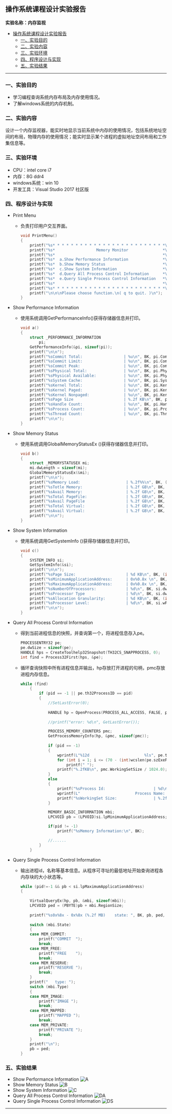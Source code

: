 ## 操作系统课程设计实验报告
**实验名称：内存监视**


<!-- @import "[TOC]" {cmd="toc" depthFrom=1 depthTo=6 orderedList=false} -->

<!-- code_chunk_output -->

- [操作系统课程设计实验报告](#操作系统课程设计实验报告)
  - [一、实验目的](#一-实验目的)
  - [二、实验内容](#二-实验内容)
  - [三、实验环境](#三-实验环境)
  - [四、程序设计与实现](#四-程序设计与实现)
  - [五、实验结果](#五-实验结果)

<!-- /code_chunk_output -->

 ---

### 一、实验目的
- 学习编程查询系统内存布局及内存使用情况。
- 了解windows系统的内存机制。

### 二、实验内容
设计一个内存监视器，能实时地显示当前系统中内存的使用情况，包括系统地址空间的布局，物理内存的使用情况；能实时显示某个进程的虚拟地址空间布局和工作集信息等。

### 三、实验环境
- CPU：intel core i7
- 内存：8G ddr4
- windows系统：win 10
- 开发工具：Visual Studio 2017 社区版

### 四、程序设计与实现
- Print Menu
    - 负责打印用户交互界面。
        ```C++
        void PrintMenu()
        {
            printf("%s* * * * * * * * * * * * * * * * * * * * * * * * *\n", BK);
            printf("%s*                  Memory Monitor               *\n", BK);
            printf("%s*                                               *\n", BK);
            printf("%s*  a.Show Performance Information               *\n", BK);
            printf("%s*  b.Show Memory Status                         *\n", BK);
            printf("%s*  c.Show System Information                    *\n", BK);		
            printf("%s*  d.Query All Process Control Information      *\n", BK);
            printf("%s*  e.Query Single Process Control Information   *\n", BK);
            printf("%s*                                               *\n", BK);
            printf("%s* * * * * * * * * * * * * * * * * * * * * * * * *\n", BK);
            printf("\n\n\nPlease choose function.\n( q to quit. )\n");
        }
        ```

- Show Performance Information
    - 使用系统调用GetPerformanceInfo()获得存储器信息并打印。
        ```C++
        void a()
        {
            struct _PERFORMANCE_INFORMATION
                pi;
            GetPerformanceInfo(&pi, sizeof(pi));
            printf("\n\n");
            printf("%sCommit Total:                  | %u\n", BK, pi.CommitTotal);
            printf("%sCommit Limit:                  | %u\n", BK, pi.CommitLimit);
            printf("%sCommit Peak:                   | %u\n", BK, pi.CommitPeak);
            printf("%sPhysical Total:                | %u\n", BK, pi.PhysicalTotal);
            printf("%sPhysical Available:            | %u\n", BK, pi.PhysicalAvailable);
            printf("%sSystem Cache:                  | %u\n", BK, pi.SystemCache);
            printf("%sKernel Total:                  | %u\n", BK, pi.KernelTotal);
            printf("%sKernel Paged:                  | %u\n", BK, pi.KernelPaged);
            printf("%sKernel Nonpaged:               | %u\n", BK, pi.KernelNonpaged);
            printf("%sPage Size                      | %.2f KB\n", BK, pi.PageSize / 1024.0);
            printf("%sHandle Count:                  | %u\n", BK, pi.HandleCount);
            printf("%sProcess Count:                 | %u\n", BK, pi.ProcessCount);
            printf("%sThread Count:                  | %u\n", BK, pi.ThreadCount);
            printf("\n\n");
        }
        ```

- Show Memory Status
    - 使用系统调用GlobalMemoryStatusEx ()获得存储器信息并打印。
        ```C++
        void b()
        {
            struct _MEMORYSTATUSEX mi;
            mi.dwLength = sizeof(mi);
            GlobalMemoryStatusEx(&mi);
            printf("\n\n");
            printf("%sMemory Load:                    | %.2f%%\n", BK, (float)mi.dwMemoryLoad);
            printf("%sTotle Memory:                   | %.2f GB\n", BK, mi.ullTotalPhys / 1024.0 / 1024.0 / 1024.0);
            printf("%sAvail Memory:                   | %.2f GB\n", BK, mi.ullAvailPhys / 1024.0 / 1024.0 / 1024.0);
            printf("%sTotal PageFile:                 | %.2f GB\n", BK, mi.ullTotalPageFile / 1024.0 / 1024.0 / 1024.0);
            printf("%sAvail PageFile                  | %.2f GB\n", BK, mi.ullAvailPageFile / 1024.0 / 1024.0 / 1024.0);
            printf("%sTotal Virtual:                  | %.2f GB\n", BK, mi.ullTotalVirtual / 1024.0 / 1024.0 / 1024.0);
            printf("%sAvail Virtual:                  | %.2f GB\n", BK, mi.ullAvailVirtual / 1024.0 / 1024.0 / 1024.0);
            printf("\n\n");
        }    
        ```
- Show System Information
    - 使用系统调用GetSystemInfo ()获得存储器信息并打印。
        ```C++
        void c()
        {
            SYSTEM_INFO si;
            GetSystemInfo(&si);
            printf("\n\n");
            printf("%sPage Size:                      | %d KB\n", BK, (int)si.dwPageSize / 1024);
            printf("%sMinimumApplicationAddress:      | 0x%0.8x \n", BK, si.lpMinimumApplicationAddress);
            printf("%sMaximumApplicationAddress:      | 0x%0.8x \n", BK, si.lpMaximumApplicationAddress);
            printf("%sNumberOfProcessors:             | %d\n", BK, si.dwNumberOfProcessors);
            printf("%sProcessor Type                  | %d\n", BK, si.dwProcessorType);
            printf("%sAllocation Granularity:         | %d KB\n", BK, (int)si.dwAllocationGranularity / 1024);
            printf("%sProcessor Level:                | %d\n", BK, si.wProcessorLevel);
            printf("\n\n");
        }
        ```

- Query All Process Control Information
    - 得到当前进程信息的快照，并查询第一个，将进程信息存入pe。
        ```C++
        PROCESSENTRY32 pe;
        pe.dwSize = sizeof(pe);
        HANDLE hps = CreateToolhelp32Snapshot(TH32CS_SNAPPROCESS, 0);
        int find = Process32First(hps, &pe);
        ```

    - 循环查询快照中所有进程信息并输出，hp存放打开进程的句柄，pmc存放进程内存信息。
        ```C++
        while (find)
            {
                if (pid == -1 || pe.th32ProcessID == pid)
                {
                    //SetLastError(0);
                    
                    HANDLE hp = OpenProcess(PROCESS_ALL_ACCESS, FALSE, pe.th32ProcessID);
                    
                    //printf("error: %d\n", GetLastError());

                    PROCESS_MEMORY_COUNTERS pmc;
                    GetProcessMemoryInfo(hp, &pmc, sizeof(pmc));
                
                    if (pid == -1)
                    {
                        wprintf(L"%12d                        %ls", pe.th32ProcessID, pe.szExeFile);
                        for (int i = 1; i <= (70 - (int)wcslen(pe.szExeFile)); i++)
                            printf(" ");
                        printf("%.2fKB\n", pmc.WorkingSetSize / 1024.0);
                    }
                    else
                    {
                        printf("%sProcess Id:                     | %d\n", BK, pe.th32ProcessID);
                        wprintf(L"                        Process Name:                   | %ls\n", pe.szExeFile);
                        printf("%sWorkingSet Size:                | %.2fKB\n", BK, pmc.WorkingSetSize / 1024.0);
                    }

                    MEMORY_BASIC_INFORMATION mbi;
                    LPCVOID pb = (LPVOID)si.lpMinimumApplicationAddress;

                    if(pid != -1)
                        printf("%sMemory Information:\n", BK);

                    //......
                }
            }
        ```

- Query Single Process Control Information
    - 输出进程id，名称等基本信息。从程序可寻址的最低地址开始查询进程各内存块的大小状态等。
        ```C++
        while (pid!=-1 && pb < si.lpMaximumApplicationAddress)
        {
            
            VirtualQueryEx(hp, pb, &mbi, sizeof(mbi));
            LPCVOID ped = (PBYTE)pb + mbi.RegionSize;
            
            printf("%s0x%8x - 0x%8x (%.2f MB)    state: ", BK, pb, ped, mbi.RegionSize / 1024.0 / 1024.0);
            
            switch (mbi.State)
            {
            case MEM_COMMIT:
                printf("COMMIT  ");
                break;
            case MEM_FREE:
                printf("FREE    ");
                break;
            case MEM_RESERVE:
                printf("RESERVE ");
                break;
            }
            printf("   type: ");
            switch (mbi.Type)
            {
            case MEM_IMAGE:
                printf("IMAGE ");
                break;
            case MEM_MAPPED:
                printf("MAPPED ");
                break;
            case MEM_PRIVATE:
                printf("PRIVATE ");
                break;
            }
            printf("\n");
            pb = ped;	
        }
        ```
### 五、实验结果
- Show Performance Information
![A][pic-A]
- Show Memory Status
![B][pic-B]
- Show System Information
![C][pic-C]
- Query All Process Control Information
![DA][pic-DA]
- Query Single Process Control Information
![DS][pic-DS]
---

[pic-A]: https://vkceyugu.cdn.bspapp.com/VKCEYUGU-1682933a-c290-4a19-a517-c44d14df20fc/ccbf2edc-0034-4310-a464-b5b93051f124.png
[pic-B]: https://vkceyugu.cdn.bspapp.com/VKCEYUGU-1682933a-c290-4a19-a517-c44d14df20fc/a7bc1e84-62be-43b6-bf8a-ea4e76badb70.png
[pic-C]: https://vkceyugu.cdn.bspapp.com/VKCEYUGU-1682933a-c290-4a19-a517-c44d14df20fc/5a0ec454-1dda-4588-8ad2-94b80158ab22.png
[pic-DA]: https://vkceyugu.cdn.bspapp.com/VKCEYUGU-1682933a-c290-4a19-a517-c44d14df20fc/213735e4-7c15-49bd-beaf-b6c12a7903ba.png
[pic-DS]: https://vkceyugu.cdn.bspapp.com/VKCEYUGU-1682933a-c290-4a19-a517-c44d14df20fc/8b458856-a69b-4b01-9391-365f48c97d40.png



		


